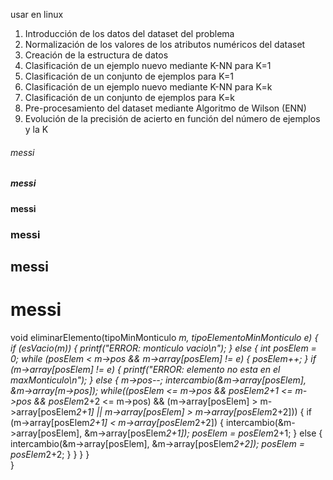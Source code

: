 usar en linux

1. Introducción de los datos del dataset del problema
2. Normalización de los valores de los atributos numéricos del dataset
3. Creación de la estructura de datos
4. Clasificación de un ejemplo nuevo mediante K-NN para K=1
5. Clasificación de un conjunto de ejemplos para K=1
6. Clasificación de un ejemplo nuevo mediante K-NN para K=k
7. Clasificación de un conjunto de ejemplos para K=k
8. Pre-procesamiento del dataset mediante Algoritmo de Wilson (ENN)
9. Evolución de la precisión de acierto en función del número de ejemplos y la K

###### messi
##### messi
#### messi
### messi
## messi
# messi

void eliminarElemento(tipoMinMonticulo *m, tipoElementoMinMonticulo e) {
    if (esVacio(*m)) {
        printf("ERROR: monticulo vacio\n");
    }
    else {
		int posElem = 0;
		while (posElem < m->pos && m->array[posElem] != e) {
			posElem++;
		}
		if (m->array[posElem] != e) {
			printf("ERROR: elemento no esta en el maxMonticulo\n");
		}
		else {
			m->pos--;
			intercambio(&m->array[posElem], &m->array[m->pos]);
			while((posElem <= m->pos && posElem*2+1 <= m->pos && posElem*2+2 <= m->pos) && (m->array[posElem] > m->array[posElem*2+1] || m->array[posElem] > m->array[posElem*2+2])) {
				if (m->array[posElem*2+1] < m->array[posElem*2+2]) {
					intercambio(&m->array[posElem], &m->array[posElem*2+1]);
					posElem = posElem*2+1;
				}
				else {
					intercambio(&m->array[posElem], &m->array[posElem*2+2]);
					posElem = posElem*2+2;
				}
			}
		}
	}      
}
